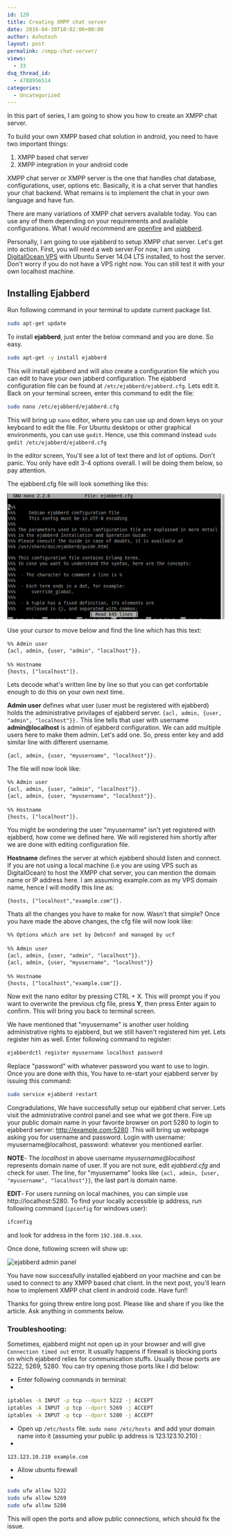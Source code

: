 ```yaml
---
id: 120
title: Creating XMPP chat server
date: 2016-04-30T10:02:06+00:00
author: Ashutosh
layout: post
permalink: /xmpp-chat-server/
views:
  - 33
dsq_thread_id:
  - 4788956514
categories:
  - Uncategorized
---
```


In this part of series, I am going to show you how to create an XMPP chat server.
  
To build your own XMPP based chat solution in android, you need to have two important things:

  1. XMPP based chat server
  2. XMPP integration in your android code

XMPP chat server or XMPP server is the one that handles chat database, configurations, user, options etc. Basically, it is a chat server that handles your chat backend. What remains is to implement the chat in your own language and have fun.

There are many variations of XMPP chat servers available today. You can use any of them depending on your requirements and available configurations. What I would recommend are [openfire](http://www.igniterealtime.org/projects/openfire/) and [ejabberd](https://www.ejabberd.im/).

Personally, I am going to use ejabberd to setup XMPP chat server. Let's get into action. First, you will need a web server.For now, I am using [DigitalOcean VPS](https://www.digitalocean.com) with Ubuntu Server 14.04 LTS installed, to host the server. Don't worry if you do not have a VPS right now. You can still test it with your own localhost machine. 

## Installing Ejabberd

Run following command in your terminal to update current package list.

```bash
sudo apt-get update
```

To install **ejabberd**, just enter the below command and you are done. So easy.

```bash
sudo apt-get -y install ejabberd
```

This will install ejabberd and will also create a configuration file which you can edit to have your own jabberd configuration. The ejabberd configuration file can be found at `/etc/ejabberd/ejabberd.cfg`. Lets edit it. Back on your terminal screen, enter this command to edit the file:

```bash
sudo nano /etc/ejabberd/ejabberd.cfg
```

This will bring up `nano` editor, where you can use up and down keys on your keyboard to edit the file. For Ubuntu desktops or other graphical environments, you can use `gedit`. Hence, use this command instead `sudo gedit /etc/ejabberd/ejabberd.cfg`

In the editor screen, You'll see a lot of text there and lot of options. Don't panic. You only have edit 3-4 options overall. I will be doing them below, so pay attention.
    
The ejabberd.cfg file will look something like this:

![ejabberd.cfg](/assets/ejabberd_cfg.png)

Use your cursor to move below and find the line which has this text:

```     
%% Admin user
{acl, admin, {user, "admin", "localhost"}}.

%% Hostname
{hosts, ["localhost"]}.
```

Lets decode what's written line by line so that you can get confortable enough to do this on your own next time.

**Admin user** defines what user (user must be registered with ejabberd) holds the administrative privilages of ejabberd server. `{acl, admin, {user, "admin", "localhost"}}.` This line tells that user with username **admin@localhost** is admin of ejabberd configuration. We can add multiple users here to make them admin. Let's add one. So, press enter key and add similar line with different username.

```  
{acl, admin, {user, "myusername", "localhost"}}.
```

The file will now look like:

```     
%% Admin user
{acl, admin, {user, "admin", "localhost"}}.
{acl, admin, {user, "myusername", "localhost"}}.

%% Hostname
{hosts, ["localhost"]}.
```

You might be wondering the user "myusername" isn't yet registered with ejabberd, how come we defined here. We will registered him shortly after we are done with editing configuration file.

**Hostname** defines the server at which ejabberd should listen and connect. If you are not using a local machine (i.e you are using VPS such as DigitalOcean) to host the XMPP chat server, you can mention the domain name or IP address here. I am assuming example.com as my VPS domain name, hence I will modify this line as:

```
{hosts, ["localhost","example.com"]}.
```

Thats all the changes you have to make for now. Wasn't that simple?
Once you have made the above changes, the cfg file will now look like:

```
%% Options which are set by Debconf and managed by ucf

%% Admin user
{acl, admin, {user, "admin", "localhost"}}.
{acl, admin, {user, "myusername", "localhost"}}

%% Hostname 
{hosts, ["localhost","example.com"]}. 
```

Now exit the nano editor by pressing CTRL + X. This will prompt you if you want to overwrite the previous cfg file, press **Y**, then press Enter again to confirm. This will bring you back to terminal screen.

We have mentioned that "myusername" is another user holding administrative rights to ejabberd, but we still haven't registered him yet. Lets register him as well. Enter following command to register: 

```bash
ejabberdctl register myusername localhost password
```

Replace "password" with whatever password you want to use to login. Once you are done with this, You have to re-start your ejabberd server by issuing this command:

```bash
sudo service ejabberd restart
```

Congradulations, We have successfully setup our ejabberd chat server. Lets visit the administrative control panel and see what we got there. Fire up your public domain name in your favorite browser on port 5280 to login to ejabberd server: http://example.com:5280 .This will bring up webpage asking you for username and password. Login with username: myusername@localhost, password: whatever you mentioned earlier.

**NOTE**- The *localhost* in above username *myusername@localhost* represents domain name of user. If you are not sure, edit *ejabberd.cfg* and check for user. The line, for "myusername" looks like `{acl, admin, {user, "myusername", "localhost"}}`, the last part is domain name.

**EDIT**- For users running on local machines, you can simple use http://localhost:5280. To find your locally accessible ip address, run following command (`ipconfig` for windows user):

```bash
ifconfig
```
and look for address in the form `192.168.0.xxx`.

Once done, following screen will show up:

![ejabberd admin panel](https://assets.digitalocean.com/articles/community/eJabberdAdmin1.png)
    
You have now successfully installed ejabberd on your machine and can be used to connect to any XMPP based chat client. In the next post, you'll learn how to implement XMPP chat client in android code. Have fun!!
    
Thanks for going threw entire long post. Please like and share if you like the article. Ask anything in comments below.
    
### Troubleshooting:

Sometimes, ejabberd might not open up in your browser and will give `Connection timed out` error. It usually happens if firewall is blocking ports on which ejabberd relies for communication stuffs. Usually those ports are 5222, 5269, 5280. You can try opening those ports like I did below:
    
- Enter following commands in terminal: 
- 
```bash
iptables -A INPUT -p tcp --dport 5222 -j ACCEPT
iptables -A INPUT -p tcp --dport 5269 -j ACCEPT
iptables -A INPUT -p tcp --dport 5280 -j ACCEPT
```

- Open up `/etc/hosts` file. `sudo nano /etc/hosts`  and add your domain name into it (assuming your public ip address is 123.123.10.210) : 
- 
```
123.123.10.210 example.com
```

- Allow ubuntu firewall 
- 
```bash
sudo ufw allow 5222
sudo ufw allow 5269
sudo ufw allow 5280
```
        
This will open the ports and allow public connections, which should fix the issue.